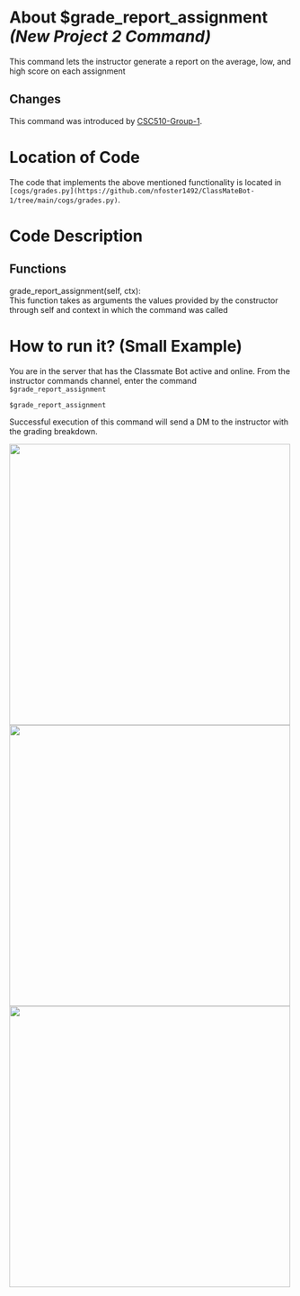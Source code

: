# About $grade_report_assignment _(New Project 2 Command)_
 This command lets the instructor generate a report on the average, low, and high score on each assignment

## Changes

This command was introduced by [CSC510-Group-1](https://github.com/nfoster1492/ClassMateBot-1/).

# Location of Code
The code that implements the above mentioned functionality is located in `[cogs/grades.py](https://github.com/nfoster1492/ClassMateBot-1/tree/main/cogs/grades.py)`.

# Code Description
## Functions
grade_report_assignment(self, ctx): <br>
This function takes as arguments the values provided by the constructor through self and context in which the command was called

# How to run it? (Small Example)
You are in the server that has the Classmate Bot active and online. From the instructor commands channel, enter the command `$grade_report_assignment`

```
$grade_report_assignment
```
Successful execution of this command will send a DM to the instructor with the grading breakdown.

<img src="../../data/proj2media/gradeReportAssignmentHelp.PNG" width="500">

<img src="../../data/proj2media/gradeReportAssignment.PNG" width="500">

<img src="../../data/proj2media/gradeReportAssignmentDM.PNG" width="500">
